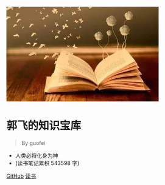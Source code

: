 ![logo](media/pic.jpg)

# 郭飞的知识宝库

> By guofei

* 人类必将化身为神
* (读书笔记累积 543598 字)

[GitHub](https://github.com/guofei9987/guofei9987.github.io)
[读书](/README)
